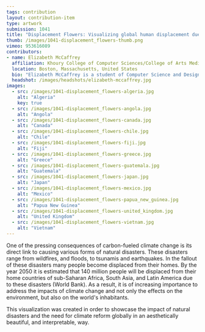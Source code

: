 ```yaml
---
tags: contribution
layout: contribution-item
type: artwork
submission: 1041
title: "Displacement Flowers: Visualizing global human displacement due to natural disasters"
thumb: /images/1041-displacement_flowers-thumb.png
vimeo: 953616089
contributors: 
- name: Elizabeth McCaffrey
  affiliation: Khoury College of Computer Sciences/College of Arts Media and Design, Northeastern University
  location: Boston, Massachusetts, United States
  bio: "Elizabeth McCaffrey is a student of Computer Science and Design at Northeastern University. Her design practice includes data visualization and computational arts. Her visualization style can be described as abstract and metaphorical, intending to bridge data visualization with both art and design."
  headshot: /images/headshots/elizabeth-mccaffrey.jpg
images: 
  - src: /images/1041-displacement_flowers-algeria.jpg
    alt: "Algeria"
    key: true
  - src: /images/1041-displacement_flowers-angola.jpg
    alt: "Angola"
  - src: /images/1041-displacement_flowers-canada.jpg
    alt: "Canada"
  - src: /images/1041-displacement_flowers-chile.jpg
    alt: "Chile"
  - src: /images/1041-displacement_flowers-fiji.jpg
    alt: "Fiji"
  - src: /images/1041-displacement_flowers-greece.jpg
    alt: "Greece"
  - src: /images/1041-displacement_flowers-guatemala.jpg
    alt: "Guatemala"
  - src: /images/1041-displacement_flowers-japan.jpg
    alt: "Japan"
  - src: /images/1041-displacement_flowers-mexico.jpg
    alt: "Mexico"
  - src: /images/1041-displacement_flowers-papua_new_guinea.jpg
    alt: "Papua New Guinea"
  - src: /images/1041-displacement_flowers-united_kingdom.jpg
    alt: "United Kingdom"
  - src: /images/1041-displacement_flowers-vietnam.jpg
    alt: "Vietnam"
---
```


One of the pressing consequences of carbon-fueled climate change is its
direct link to causing various forms of natural disasters. These
disasters range from wildfires, and floods, to tsunamis and earthquakes.
In the fallout of these disasters many people become displaced from
their homes. By the year 2050 it is estimated that 140 million people
will be displaced from their home countries of sub-Saharan Africa, South
Asia, and Latin America due to these disasters (World Bank). As a
result, it is of increasing importance to address the impacts of climate
change and not only the effects on the environment, but also on the
world's inhabitants.

This visualization was created in order to showcase the impact of
natural disasters and the need for climate reform globally in an
aesthetically beautiful, and interpretable, way.
